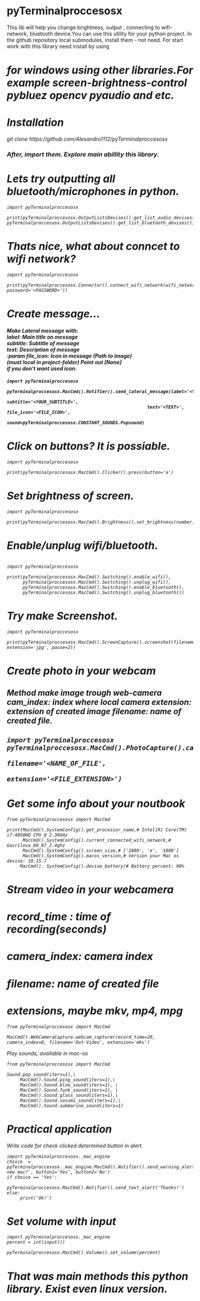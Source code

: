 

# pyTerminalproccesosx
This lib will help you change brightness, output , connecting to wifi-network, bluetooth device.You can use this utility for your python project.
In the github repository local submodules, install them - not need. For start work with this library need install by using 
# <i>for windows using other libraries.For example screen-brightness-control pybluez opencv pyaudio and etc.<i>
# Installation
<p> git clone https://github.com/Alexandro1112/pyTerminalproccesosx<p>
     <h3>After, import them. Explore main abillity this library. <h3>
     
# Lets try outputting all bluetooth/microphones in python.

```
import pyTerminalproccesosx

print(pyTerminalproccesosx.OutputListsDevises().get_list_audio_devises(), pyTerminalproccesosx.OutputListsDevises().get_list_bluetooth_devises())
```

# Thats nice, what about conncet to wifi network?

```
import pyTerminalproccesosx

print(pyTerminalproccesosx.Connector().connect_wifi_network(wifi_network='<WIFI_NAME>', password='<PASSWORD>'))
```

# Create message...

<h4> Make Lateral message with:<br>
 label: Main title on message<br>
  subtitle: Subtitle of message<br>
  text: Description of message<br>
 :param file_icon: Icon in message (Path to image)<br>
 (must local in project-folder) Point out [None]<br>
 if you don't want used icon.<h4>

```
import pyTerminalproccesosx

pyTerminalproccesosx.MacCmd().Notifier().send_lateral_message(label='<YOUR_LABEL>',
                                                     subtitle='<YOUR_SUBTITLE>',
                                                     text='<TEXT>', file_icon='<FILE_ICON>',
                                                     sound=pyTerminalproccesosx.CONSTANT_SOUNDS.Popsound)
``` 
     
# Click on buttons? It is possiable.

``` 
import pyTerminalproccesosx

print(pyTerminalproccesosx.MacCmd().Clicker().press(button='a')
``` 
     
# Set brightness of screen.
     
     
``` 
import pyTerminalproccesosx

print(pyTerminalproccesosx.MacCmd().Brightness().set_brightness(number))
``` 

# Enable/unplug wifi/bluetooth.
``` 
     
import pyTerminalproccesosx

print(pyTerminalproccesosx.MacCmd().Switching().enable_wifi(),
      pyTerminalproccesosx.MacCmd().Switching().unplug_wifi(),
      pyTerminalproccesosx.MacCmd().Switching().enable_bluetooth(),
      pyTerminalproccesosx.MacCmd().Switching().unplug_bluetooth())
``` 
# Try make Screenshot.
     
``` 
import pyTerminalproccesosx

print(pyTerminalproccesosx.MacCmd().ScreenCapture().screenshot(filename='screenshot', extension='jpg', pause=2))
``` 

#  Create photo in your webcam
<h2> Method make image trough web-camera
     cam_index: index where local camera
     extension: extension of created image
     filename: name of created file.
<h2>

     
     
``` 
import pyTerminalproccesosx
pyTerminalproccesosx.MacCmd().PhotoCapture().capture(cam_index=0,
                                            filename='<NAME_OF_FILE',
                                            extension='<FILE_EXTENSION>')
``` 

# Get some info about your noutbook
``` 
from pyTerminalproccesosx import MacCmd

print(MacCmd().SystemConfig().get_processor_name,# Intel(R) Core(TM) i7-4850HQ CPU @ 2.30GHz
      MacCmd().SystemConfig().current_connected_wifi_network,# Gavrilova_60_87_2.4ghz
      MacCmd().SystemConfig().screen_size,# ['2880', 'x', '1800']
      MacCmd().SystemConfig().macos_version,# Version your Mac os devise: 10.15.7
     MacCmd(). SystemConfig().devise_battery)# Battery percent: 90%
``` 

# Stream video in your webcamera 
# record_time : time of recording(seconds)
# camera_index: camera index
# filename: name of created file
# extensions, maybe mkv, mp4, mpg

``` 
from pyTerminalproccesosx import MacCmd

MacCmd().WebCameraCapture.webcam_capture(record_time=20, camera_index=0, filename='Out-Video', extension='mkv')
```

Play sounds, available in mac-os
```
from pyTerminalproccesosx import MacCmd

Sound.pop_sound(iters=1),\
     MacCmd().Sound.ping_sound(iters=1),\
     MacCmd().Sound.blow_sound(iters=1), \
     MacCmd().Sound.funk_sound(iters=1), \
     MacCmd().Sound.glass_sound(iters=1),\
     MacCmd().Sound.sosumi_sound(iters=1),\
     MacCmd().Sound.submarine_sound(iters=1)
```

# Practical application
<p>Write code for check clicked determined button in alert.

```
import pyTerminalproccesosx._mac_engine
choice  = pyTerminalproccesosx._mac_engine.MacCmd().Notifier().send_warning_alert(labeltext='Buy new mac?', button1='Yes', button2='No')
if choice == 'Yes':
     pyTerminalproccesosx.MacCmd().Notifier().send_text_alert('Thanks!')
else:
     print('Ok!')

```
# Set volume with input 

```
import pyTerminalproccesosx._mac_engine
percent = int(input())

pyTerminalproccesosx.MacCmd().Volume().set_volume(percent)
```
<h1> That was main methods this python library. Exist even linux version.<h1>


